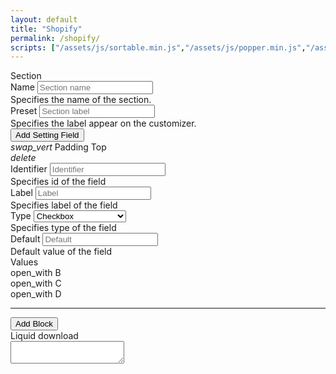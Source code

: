 ```yaml
---
layout: default
title: "Shopify"
permalink: /shopify/
scripts: ["/assets/js/sortable.min.js","/assets/js/popper.min.js","/assets/js/tippy-bundle.umd.min.js"]
---
```


<form class="form" method="post">
	<div class="row">
		<div class="col-md-6">
			<div class="card mt-3">
				<div class="card-header d-flex justify-content-between align-items-center">
					<span>Section</span>
				</div>
				<div class="card-body">
					<div class="row">
						<div class="col-md-6">
							<div class="mb-3">
								<label class="form-label" for="name">Name</label>
								<input id="name" type="text" class="form-control" name="name" placeholder="Section name" maxlength="25">
								<div class="form-text">Specifies the name of the section.</div>
							</div>
						</div>
						<div class="col-md-6">
							<div class="mb-3">
								<label class="form-label" for="preset">Preset</label>
								<input id="preset" type="text" class="form-control" name="preset" placeholder="Section label" maxlength="100">
								<div class="form-text">Specifies the label appear on the customizer.</div>
							</div>
						</div>
					</div>
					<div class="mb-3">
						<button class="btn btn-primary btn-sm" type="button" data-add="field" data-where="section">Add Setting Field</button>
					</div>
					<div class="settings">
						<div class="item">
							<div class="item-head">
								<div><i class="material-icons">swap_vert</i> <span class="item-name">Padding Top</span></div>
								<div class="item-action"><i class="material-icons">delete</i></div>
							</div>
							<div class="item-body">
								<div class="row">
									<div class="col-md-6 col-lg-4">
										<div class="mb-2">
											<label class="form-label" for="random_hash">Identifier</label>
											<input id="random_hash" type="text" class="form-control form-control-sm" name="identifier" placeholder="Identifier" maxlength="100">
											<div class="form-text">Specifies id of the field</div>
										</div>
									</div>
									<div class="col-md-6 col-lg-4">
										<div class="mb-2">
											<label class="form-label" for="random_hash">Label</label>
											<input id="random_hash" type="text" class="form-control form-control-sm" name="label" placeholder="Label" maxlength="50">
											<div class="form-text">Specifies label of the field</div>
										</div>
									</div>
									<div class="col-md-6 col-lg-4">
										<div class="mb-2">
											<label class="form-label" for="random_hash_2">Type</label>
											<select id="random_hash_2" class="form-select form-select-sm" name="type">
												<option value="checkbox">Checkbox</option>
												<option value="number">Number</option>
												<option value="radio">Radio</option>
												<option value="range">Range</option>
												<option value="select">Select</option>
												<option value="text">Text</option>
												<option value="textarea">Textarea</option>
												<option value="article">Article</option>
												<option value="blog">Blog</option>
												<option value="collection">Collection</option>
												<option value="collection_list">Collection List</option>
												<option value="color">Color</option>
												<option value="color_background">Color Background</option>
												<option value="color_scheme_group">Color Scheme Group</option>
												<option value="font_picker">Font Picker</option>
												<option value="html">HTML</option>
												<option value="image_picker">Image Picker</option>
												<option value="inline_richtext">Inline Richtext</option>
												<option value="link_list">Link List</option>
												<option value="liquid">Liquid</option>
												<option value="page">Page</option>
												<option value="product">Product</option>
												<option value="product_list">Product List</option>
												<option value="richtext">Richtext</option>
												<option value="text_alignment">Text Alignment</option>
												<option value="url">URL</option>
												<option value="video">Video</option>
												<option value="video_url">Video URL</option>
											</select>
											<div class="form-text">Specifies type of the field</div>
										</div>
									</div>
									<div class="col-md-6 col-lg-4">
										<div class="mb-2">
											<label class="form-label" for="random_hash">Default</label>
											<input id="random_hash" type="text" class="form-control form-control-sm" name="label" placeholder="Default">
											<div class="form-text">Default value of the field</div>
										</div>
									</div>
									<div class="col-md-6 col-lg-8">
										<div class="mb-2">
											<label class="form-label" for="random_hash">Values</label>
											<div data-tags-editor data-tags-placeholder="Enter or comma separate values..."></div>
										</div>
									</div>
								</div>
							</div>
						</div>
						<div class="item p-3"><span class="material-icons">open_with</span> B</div>
						<div class="item p-3"><span class="material-icons">open_with</span> C</div>
						<div class="item p-3"><span class="material-icons">open_with</span> D</div>
					</div>
					<hr>
					<button class="btn btn-primary btn-sm" type="button" data-add="block">Add Block</button>
				</div>
			</div>
		</div>
		<div class="col-md-6">
			<div class="card mt-3">
				<div class="card-header d-flex justify-content-between align-items-center">
					<span>Liquid</span>
					<span class="material-icons" data-downlaod="liquid" title="Click to Download">download</span>
				</div>
				<div class="card-body p-0">
					<textarea class="json-formatted form-control border-0 font-monospace" spellcheck="false" readonly></textarea>
				</div>
			</div>
		</div>
	</div>
</form>

<script>
const fieldTypes = {
	'checkbox': 'Checkbox',
	'number': 'Number',
	'radio': 'Radio',
	'range': 'Range',
	'select': 'Select',
	'text': 'Text',
	'textarea': 'Textarea',
	'article': 'Article',
	'blog': 'Blog',
	'collection': 'Collection',
	'collection_list': 'Collection List',
	'color': 'Color',
	'color_background': 'Color Background',
	'color_scheme_group': 'Color Scheme Group',
	'font_picker': 'Font Picker',
	'html': 'HTML',
	'image_picker': 'Image Picker',
	'inline_richtext': 'Inline Richtext',
	'link_list': 'Link List',
	'liquid': 'Liquid',
	'page': 'Page',
	'product': 'Product',
	'product_list': 'Product List',
	'richtext': 'Richtext',
	'text_alignment': 'Text Alignment',
	'url': 'URL',
	'video': 'Video',
	'video_url': 'Video URL'
};
function stringToSlug(str = '', sep = '_') {
	if (str) {
		sep = sep ? sep : '-';
		str = str.trim();
		str = str.toLowerCase();
		const from = "åàáãäâèéëêìíïîòóöôùúüûñç·/_,:;";
		const to = "aaaaaaeeeeiiiioooouuuunc------";
		for (let i = 0, l = from.length; i < l; i++) {
			str = str.replace(new RegExp(from.charAt(i), "g"), to.charAt(i));
		}
		return str
			.replace(/[^a-z0-9 -]/g, "")
			.replace(/\s+/g, "-")
			.replace(/-+/g, "-")
			.replace(/^-+/, "")
			.replace(/-+$/, "")
			.replace(/-/g, sep);
	}
}
function serializeFormArray(formElement) {
	var formData = new FormData(formElement);
	var serializedArray = [];
	formData.forEach(function(value, key) {
		serializedArray.push({ name: key, value: value });
	});
	return serializedArray;
}
function getField(type, which) {
	let htm = '';
	if(!type && !which) {
		return false;
	}
	if(type=='option') {
		htm += '<div class="input-group input-group-sm mb-2">'
		+'<span class="input-group-text">Option</span>'
		+'<input type="text" class="form-control" name="option-label" placeholder="Label" title="Label">'
		+'<input type="text" class="form-control" name="option-value" placeholder="Value" title="Value">'
		+'<button class="btn btn-outline-danger" type="button" data-delete="option"><i class="material-icons">delete</i></button>'
		+'</div>';
		return htm;
	}
		htm +='<div class="item" data-type="'+type+'" data-which="'+which+'">'
		+'<div class="item-head">'
		+'<div><i class="material-icons">swap_vert</i> <span class="item-name">'+fieldTypes[type]+'</span></div><div class="item-action"><i class="material-icons" data-delete="item">delete</i></div>'
		+'</div>'
		+'<div class="item-body"><div class="row">'

		+'<div class="col-md-6 col-lg-4"><div class="mb-2">'
		+'<label class="form-label"">Label</label>'
		+'<input type="text" class="form-control form-control-sm" name="label" placeholder="Label" maxlength="50">'
		+'<div class="form-text">Specifies label of the field</div>'
		+'</div></div>'

		+'<div class="col-md-6 col-lg-4"><div class="mb-2">'
		+'<label class="form-label">Identifier</label>'
		+'<input type="text" class="form-control form-control-sm" name="identifier" placeholder="Identifier" maxlength="100">'
		+'<div class="form-text">Specifies id of the field</div>'
		+'</div></div>'

	if(type=='checkbox') {
		htm += '<div class="col-md-6 col-lg-4"><div class="mb-2">'
		+'<label class="form-label">Default</label>'
		+'<select class="form-select form-select-sm" name="default"><option></option><option value="true">true</option><option value="false">false</option></select>'
		+'<div class="form-text">Specifies default value of the field</div>'
		+'</div></div>'
	}

	if(type=='radio' || type=='select') {
		htm += '<div class="col-md-6 col-lg-4"><div class="mb-2">'
		+'<label class="form-label">Default</label>'
		+'<select class="form-select form-select-sm" name="default"><option></option></select>'
		+'<div class="form-text">Specifies default value of the field</div>'
		+'</div></div>'

		+'<div class="col-md-12 col-lg-12"><button class="btn btn-primary btn-sm" type="button" data-add="option">Add Option</button><div class="mt-2 mb-2">'
		+'<div class="field-options"></div>'
		+'<div class="form-text">Specifies option of the field</div>'
		+'</div></div>'
	}

		+'</div></div>'
		+'</div>';
	return htm;
}
document.addEventListener('DOMContentLoaded', function () {
	window.onload = function() {
		mk.alert('<h6>Under construction!!</h6><em class="small">This page is still under developing. Please visit later...</em>');
	}
	const makeSortable = function() {
		document.querySelectorAll('.settings').forEach((item) => {
			new Sortable(item, {
				animation: 120,
				ghostClass: 'ghost',
				handle: '.item-head',
			});
		});
		document.querySelectorAll('.field-options').forEach((item) => {
			new Sortable(item, {
				animation: 120,
				ghostClass: 'ghost',
				handle: '.input-group-text',
			});
		});
	};
	makeSortable();
	const initTippy = function() {
		document.querySelectorAll('.form [title]').forEach((title) => {
			let text = title.getAttribute('title');
			tippy(title, {
				arrow: false,
				content: text,
				theme: 'material',
			});
		});
	}
	initTippy();
	document.querySelectorAll('[data-add="field"]').forEach((btn) => {
		btn.addEventListener('click', function(e) {
			e.preventDefault();
			let select = '<div><label class="form-label" for="field_type">Choose Field Type</label><select id="field_type" class="form-select form-select-sm" name="field_type">';
			Object.keys(fieldTypes).forEach(function(key) {
				select += '<option value="'+key+'" title="'+fieldTypes[key]+'">'+fieldTypes[key]+'</option>';
			});
			select += '</select></div>';
			mk.confirm(select,function() {
				let which = btn.getAttribute('data-which');
				let field = document.querySelector('[name="field_type"]').value;
				let htm = getField(field,which);
				if(htm) {
					document.querySelector('.settings').insertAdjacentHTML('beforeend', htm);
					makeSortable();
				}
			});
		});
	});
	document.querySelectorAll('.settings').forEach((settings) => {
		settings.addEventListener('click', function(e) {
			if(e.target.closest('.item-action') && e.target.getAttribute('data-delete')=='item') {
				e.preventDefault();
				mk.confirm('<h6>Are you sure want to delete?</h6><em class="small">Once you remove this, you won\'t able to recover.</em>',function() {
					e.target.closest('.item').remove();
				});
			}
			if(e.target.getAttribute('data-add')=='option') {
				let htm = getField('option');
				e.target.closest('.item').querySelector('.field-options').insertAdjacentHTML('beforeend', htm); 
			}
			if((e.target.closest('.input-group') && e.target.getAttribute('data-delete')=='option') || (e.target.closest('.btn') && e.target.closest('.btn').getAttribute('data-delete')=='option')) {
				e.preventDefault();
				mk.confirm('<h6>Are you sure want to delete?</h6><em class="small">Once you remove this, you won\'t able to recover.</em>',function() {
					e.target.closest('.input-group').remove();
				});
			}
		});
		settings.addEventListener('input', function(e) {
			if(e.target.classList.contains('form-control')) {
				let name = e.target.getAttribute('name'), value = e.target.value, wrap = e.target.closest('.item');
				if(value) {
					switch(name) {
						case'label':
							wrap.querySelector('[name="identifier"]').value = stringToSlug(value);
						break;
						case'option-label':
						case'option-value':
							let optWrp = e.target.closest('.field-options');
							if(optWrp) {
								let opt = '';
								optWrp.querySelectorAll('.input-group [name="option-value"]').forEach((input) => {
									if(input.value) {
										opt += '<option value="+input.value+">'+input.value+'</option>';
									}
								});
								wrap.querySelector('[name="default"]').innerHTML = opt;
								initTippy();
							}
						break;
					}
				}
			}
		});
	});
});
</script>